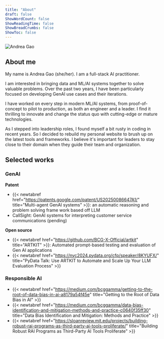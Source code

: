```yaml
---
title: "About"
draft: false
ShowWordCount: false
ShowReadingTime: false
ShowBreadCrumbs: false
ShowToc: false
---
```


![Andrea Gao](/images/profile.jpg)

## About me
My name is Andrea Gao (she/her). I am a full-stack AI practitioner.

I am interested in bringing data and ML/AI systems together to solve valuable problems. Over the past two years, I have been particularly focused on developing GenAI use cases and their iterations. 

I have worked on every step in modern ML/AI systems, from proof-of-concept to pilot to production, as both an engineer and a leader. I find it thrilling to innovate and change the status quo with cutting-edge or mature technologies.

As I stepped into leadership roles, I found myself a bit rusty in coding in recent years. So I decided to rebuild my personal website to brush up on the  latest tools and frameworks. I believe it's important for leaders to stay close to their domain when they guide their team and organization.


## Selected works

### GenAI

**Patent**
- {{< newtabref href="https://patents.google.com/patent/US20250086647A1/" title="Multi-agent GenAI systems" >}}: an automatic reasoning and problem solving frame work based off LLM
- CallSight: GenAI systems for interpreting customer service communications (pending)

**Open source**
- {{< newtabref href="https://github.com/BCG-X-Official/artkit" title="ARTKIT" >}}: Automated prompt-based testing and evaluation of Gen AI applications 
- {{< newtabref href="https://nyc2024.pydata.org/cfp/speaker/8KYUFX/" title="PyData Talk: Use ARTKIT to Automate and Scale Up Your LLM Evaluation Process" >}} 

### Responsible AI
- {{< newtabref href="https://medium.com/bcggamma/getting-to-the-root-of-data-bias-in-ai-a8179a54f45e" title="Getting to the Root of Data Bias in AI" >}}
- {{< newtabref href="https://medium.com/bcggamma/data-bias-identification-and-mitigation-methods-and-practice-c0640f35ff30" title="Data Bias Identification and Mitigation: Methods and Practice" >}}
- {{< newtabref href="https://sloanreview.mit.edu/projects/building-robust-rai-programs-as-third-party-ai-tools-proliferate/" title="Building Robust RAI Programs as Third-Party AI Tools Proliferate" >}}
